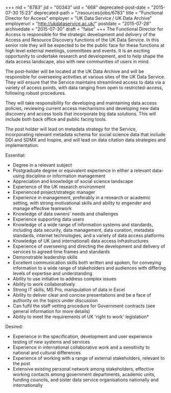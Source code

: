 +++
nid = "6783"
jid = "00343"
uid = "668"
deprecated-post-date = "2015-07-30 15:23"
deprecated-path = "/resources/jobs/6783"
title = "Functional Director for Access"
employer = "UK Data Service / UK Data Archive"
employerurl = "http://ukdataservice.ac.uk/"
postdate = "2015-07-28"
archivedate = "2015-07-30"
draft = "false"
+++
The Functional Director for Access is responsible for the strategic
development and delivery of the Access and Resource Discovery functions
of the UK Data Service. In this senior role they will be expected to be
the public face for these functions at high level external meetings,
committees and events. It is an exciting opportunity to undertake
research and development, and to help shape the data access landscape,
also with new communities of users in mind.

The post-holder will be located at the UK Data Archive and will be
responsible for overseeing activities at various sites of the UK Data
Service. They will ensure that the Service maintains streamlined access
to data via a variety of access points, with data ranging from open to
restricted-access, following robust procedures.

They will take responsibility for developing and maintaining data access
policies, reviewing current access mechanisms and developing new data
discovery and access tools that incorporate big data solutions. This
will include both back office and public facing tools.

The post holder will lead on metadata strategy for the Service,
incorporating relevant metadata schema for social science data that
include DDI and SDMX and Inspire, and will lead on data citation data
strategies and implementation.
  
Essential:

-   Degree in a relevant subject
-   Postgraduate degree or equivalent experience in either a relevant
    data-using discipline or information management
-   Appreciation and knowledge of social science landscape
-   Experience of the UK research environment
-   Experienced project/strategic manager
-   Experience in management, preferably in a research or academic
    setting, with strong motivational skills and ability to engender and
    manage effective teamwork
-   Knowledge of data owners' needs and challenges
-   Experience supporting data users
-   Knowledge of a wide range of information systems and standards,
    including data security, data management, data curation, metadata
    standards, internet technologies, and a variety of data access
    platforms
-   Knowledge of UK (and international) data access infrastructures
-   Experience of overseeing and directing the development and delivery
    of services to agreed time frames and standards
-   Demonstrable leadership skills
-   Excellent communication skills both written and spoken, for
    conveying information to a wide range of stakeholders and audiences
    with differing levels of expertise and understanding
-   Ability to use initiative to address complex issues
-   Ability to work collaboratively
-   Strong IT skills, MS Pro, manipulation of data in Excel
-   Ability to deliver clear and concise presentations and be a face of
    authority on the topics under discussion
-   Can fulfil the staff vetting procedure for Government contracts (see
    general information for more details)
-   Ability to meet the requirements of UK 'right to work' legislation*

Desired:

-   Experience in the specification, development and user experience
    testing of new systems and services
-   Experience in international collaborative work and a sensitivity to
    national and cultural differences
-   Experience of working with a range of external stakeholders,
    relevant to the post
-   Extensive existing personal network among stakeholders, effective
    working contacts among government departments, academic units,
    funding councils, and sister data service organisations nationally
    and internationally
